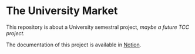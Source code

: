 # The University Market
This repository is about a University semestral project, *maybe a future TCC project.*

The documentation of this project is available in [Notion](https://www.notion.so/94f7d93de0934816abca635de83ca57f?v=b44e969543274848b9077044df843664).
